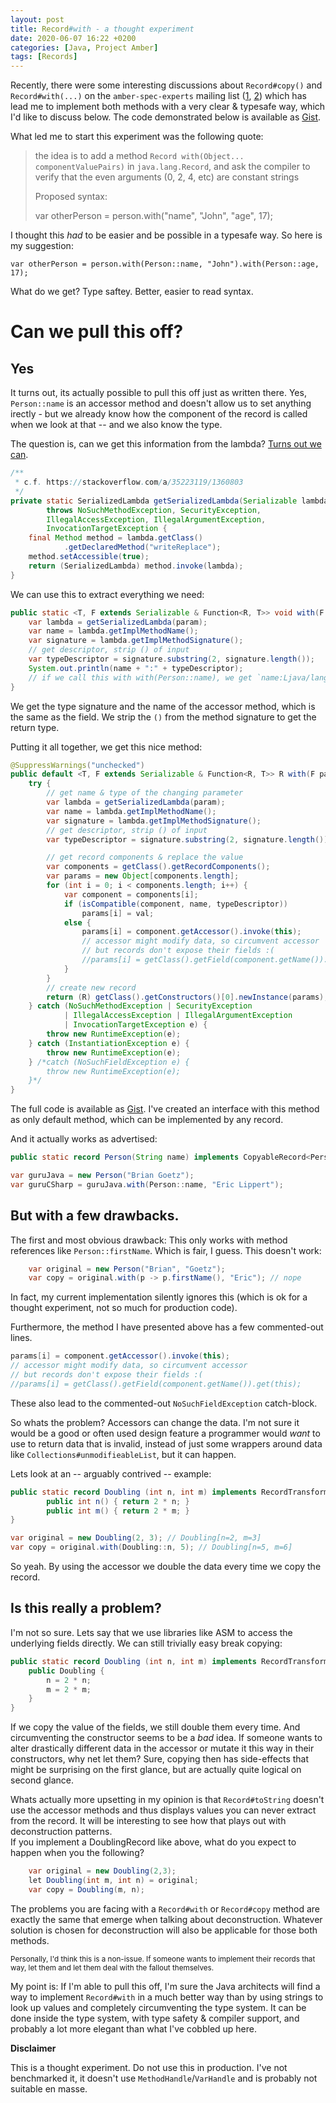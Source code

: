 ```yaml
---
layout: post
title: Record#with - a thought experiment
date: 2020-06-07 16:22 +0200
categories: [Java, Project Amber]
tags: [Records]
---
```

Recently, there were some interesting discussions about `Record#copy()` and `Record#with(...)` on the `amber-spec-experts`
mailing list ([1], [2]) which has lead me to implement both methods with a very clear & typesafe way, which I'd like to 
discuss below. The code demonstrated below is available as [Gist].

What led me to start this experiment was the following quote:

> the idea is to add a method `Record with(Object... componentValuePairs)` in `java.lang.Record`, and ask the 
> compiler to verify that the even arguments (0, 2, 4, etc) are constant strings
> 
> Proposed syntax:
>
> 	var otherPerson = person.with("name", "John", "age", 17);

I thought this *had* to be easier and be possible in a typesafe way. So here is my suggestion:

	var otherPerson = person.with(Person::name, "John").with(Person::age, 17);

What do we get? Type saftey. Better, easier to read syntax.

# Can we pull this off?

## Yes

It turns out, its actually possible to pull this off just as written there. Yes, `Person::name` is an accessor method
and doesn't allow us to set anything irectly - but we already know how the component of the record is called when we
look at that -- and we also know the type.

The question is, can we get this information from the lambda? 
[Turns out we can](https://stackoverflow.com/a/35223119/1360803).
````java
/**
 * c.f. https://stackoverflow.com/a/35223119/1360803
 */
private static SerializedLambda getSerializedLambda(Serializable lambda)
		throws NoSuchMethodException, SecurityException,
		IllegalAccessException, IllegalArgumentException,
		InvocationTargetException {
	final Method method = lambda.getClass()
			.getDeclaredMethod("writeReplace");
	method.setAccessible(true);
	return (SerializedLambda) method.invoke(lambda);
}
````

We can use this to extract everything we need:
````java
public static <T, F extends Serializable & Function<R, T>> void with(F param) {
	var lambda = getSerializedLambda(param);
	var name = lambda.getImplMethodName();
	var signature = lambda.getImplMethodSignature();
	// get descriptor, strip () of input
	var typeDescriptor = signature.substring(2, signature.length());
	System.out.println(name + ":" + typeDescriptor);
	// if we call this with with(Person::name), we get `name:Ljava/lang/String;`
}
````

We get the type signature and the name of the accessor method, which is the same as the field. We strip the `()` from
the method signature to get the return type.

Putting it all together, we get this nice method:

````java
@SuppressWarnings("unchecked")
public default <T, F extends Serializable & Function<R, T>> R with(F param, T val) {
	try {
		// get name & type of the changing parameter
		var lambda = getSerializedLambda(param);
		var name = lambda.getImplMethodName();
		var signature = lambda.getImplMethodSignature();
		// get descriptor, strip () of input
		var typeDescriptor = signature.substring(2, signature.length());

		// get record components & replace the value
		var components = getClass().getRecordComponents();
		var params = new Object[components.length];
		for (int i = 0; i < components.length; i++) {
			var component = components[i];
			if (isCompatible(component, name, typeDescriptor))
				params[i] = val;
			else {
				params[i] = component.getAccessor().invoke(this);
				// accessor might modify data, so circumvent accessor
				// but records don't expose their fields :(
				//params[i] = getClass().getField(component.getName()).get(this);
			}
		}
		// create new record
		return (R) getClass().getConstructors()[0].newInstance(params);
	} catch (NoSuchMethodException | SecurityException
			| IllegalAccessException | IllegalArgumentException
			| InvocationTargetException e) {
		throw new RuntimeException(e);
	} catch (InstantiationException e) {
		throw new RuntimeException(e);
	} /*catch (NoSuchFieldException e) {
		throw new RuntimeException(e);
	}*/
}
````

The full code is available as [Gist]. I've created an interface with this method as only default method, which
can be implemented by any record.

And it actually works as advertised:

````java
public static record Person(String name) implements CopyableRecord<Person> {}

var guruJava = new Person("Brian Goetz");
var guruCSharp = guruJava.with(Person::name, "Eric Lippert");
````

## But with a few drawbacks.

The first and most obvious drawback: This only works with method references like `Person::firstName`. Which is fair, I
guess. This doesn't work:

````java
	var original = new Person("Brian", "Goetz");
	var copy = original.with(p -> p.firstName(), "Eric"); // nope
````

In fact, my current implementation silently ignores this (which is ok for a thought experiment, not so much for
production code).

Furthermore, the method I have presented above has a few commented-out lines.

````java
params[i] = component.getAccessor().invoke(this);
// accessor might modify data, so circumvent accessor
// but records don't expose their fields :(
//params[i] = getClass().getField(component.getName()).get(this);
````

These also lead to the commented-out `NoSuchFieldException` catch-block.

So whats the problem? Accessors can change the data. I'm not sure it would be a good or often used design feature a 
programmer would *want* to use to return data that is invalid, instead of just some wrappers around data like 
`Collections#unmodifieableList`, but it can happen.

Lets look at an -- arguably contrived -- example:

````java
public static record Doubling (int n, int m) implements RecordTransform<Doubling> {
		public int n() { return 2 * n; }
		public int m() { return 2 * m; }
}

var original = new Doubling(2, 3); // Doubling[n=2, m=3]
var copy = original.with(Doubling::n, 5); // Doubling[n=5, m=6]
````

So yeah. By using the accessor we double the data every time we copy the record.

## Is this really a problem?

I'm not so sure. Lets say that we use libraries like ASM to access the underlying fields directly. We can still
trivially easy break copying:

````java
public static record Doubling (int n, int m) implements RecordTransform<Doubling> {
	public Doubling {
		n = 2 * n;
		m = 2 * m;
	}
}
````

If we copy the value of the fields, we still double them every time. And circumventing the constructor seems to be a
*bad* idea. If someone wants to alter drastically different data in the accessor or mutate it this way in their 
constructors, why net let them? Sure, copying then has side-effects that might be surprising on the first glance, but
are actually quite logical on second glance.

Whats actually more upsetting in my opinion is that `Record#toString` doesn't use the accessor methods and thus
displays values you can never extract from the record. It will be interesting to see how that plays out with 
deconstruction patterns.  
If you implement a DoublingRecord like above, what do you expect to happen when you the following?

````java
	var original = new Doubling(2,3);
	let Doubling(int m, int n) = original;
	var copy = Doubling(m, n);
````

The problems you are facing with a `Record#with` or `Record#copy` method are exactly the same that emerge when talking
about deconstruction. Whatever solution is chosen for deconstruction will also be applicable for those both methods.

<small>Personally, I'd think this is a non-issue. If someone wants to implement their records that way, let them and
let them deal with the fallout themselves.</small>

My point is: If I'm able to pull this off, I'm sure the Java architects will find a way to implement
`Record#with` in a much better way than by using strings to look up values and completely circumventing the type system.
It can be done inside the type system, with type safety & compiler support, and probably a lot more elegant than what
I've cobbled up here.

**Disclaimer**

This is a thought experiment. Do not use this in production. I've not benchmarked it, it doesn't use
`MethodHandle`/`VarHandle` and is probably not suitable en masse.

[Gist]: https://gist.github.com/NetzwergX/4ebba8ea36d0663f2a540d0f71f16e49
[1]: https://mail.openjdk.java.net/pipermail/amber-spec-experts/2020-May/002217.html
[2]: https://mail.openjdk.java.net/pipermail/amber-spec-experts/2020-May/002221.html
